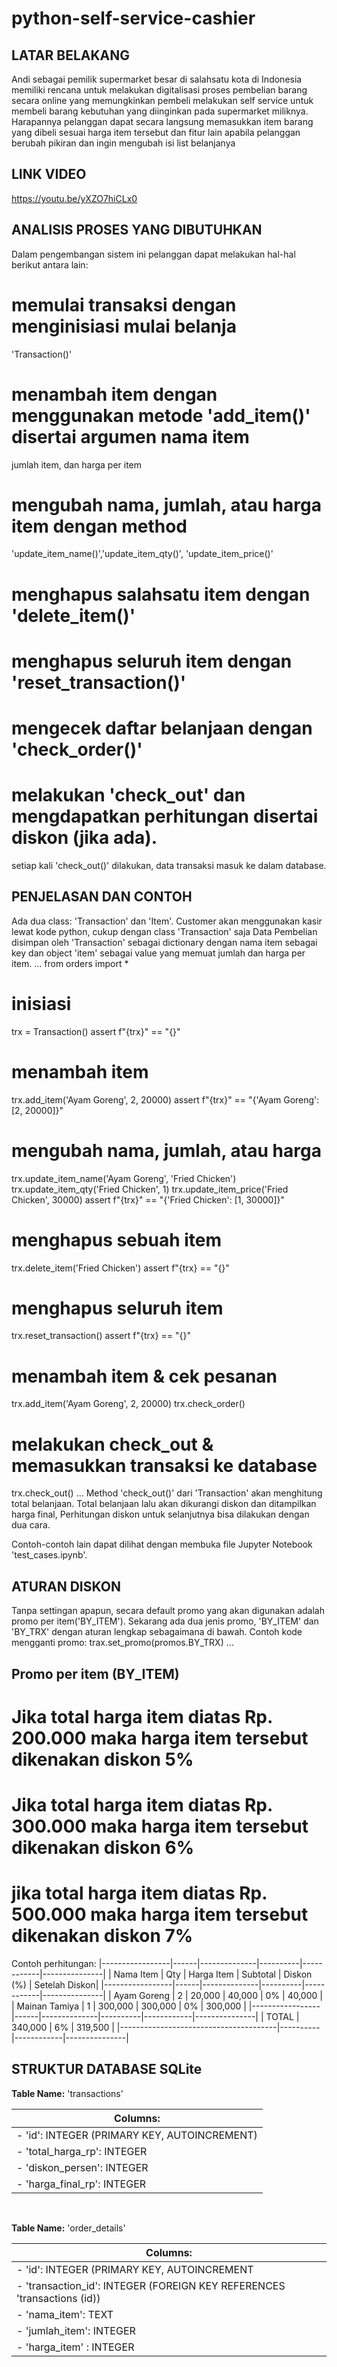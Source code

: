 # python-self-service-cashier

## LATAR BELAKANG
Andi sebagai pemilik supermarket besar di salahsatu kota di Indonesia memiliki rencana untuk 
melakukan digitalisasi proses pembelian barang secara online yang memungkinkan pembeli melakukan 
self service untuk membeli barang kebutuhan yang diinginkan pada supermarket miliknya.
Harapannya pelanggan dapat secara langsung memasukkan item barang yang dibeli sesuai harga item 
tersebut dan fitur lain apabila pelanggan berubah pikiran dan ingin mengubah isi list belanjanya

## LINK VIDEO 
https://youtu.be/yXZO7hiCLx0


## ANALISIS PROSES YANG DIBUTUHKAN
Dalam pengembangan sistem ini pelanggan dapat melakukan hal-hal berikut antara lain:
# memulai transaksi dengan menginisiasi mulai belanja
  'Transaction()'
# menambah item dengan menggunakan metode 'add_item()' disertai argumen nama item
  jumlah item, dan harga per item
# mengubah nama, jumlah, atau harga item dengan method
  'update_item_name()','update_item_qty()', 'update_item_price()'
# menghapus salahsatu item dengan 'delete_item()'
# menghapus seluruh item dengan 'reset_transaction()'
# mengecek daftar belanjaan dengan 'check_order()'
# melakukan 'check_out' dan mengdapatkan perhitungan disertai diskon (jika ada).
  setiap kali 'check_out()' dilakukan, data transaksi masuk ke dalam database.

## PENJELASAN DAN CONTOH
Ada dua class: 'Transaction' dan 'Item'.
Customer akan menggunakan kasir lewat kode python, cukup dengan class 'Transaction' saja
Data Pembelian disimpan oleh 'Transaction' sebagai dictionary dengan nama item sebagai key dan object
'item' sebagai value yang memuat jumlah dan harga per item.
...
from orders import *

# inisiasi
trx = Transaction()
assert f"{trx}" == "{}"

# menambah item
trx.add_item('Ayam Goreng', 2, 20000)
assert f"{trx}" == "{'Ayam Goreng': [2, 20000]}"

# mengubah nama, jumlah, atau harga
trx.update_item_name('Ayam Goreng', 'Fried Chicken')
trx.update_item_qty('Fried Chicken', 1)
trx.update_item_price('Fried Chicken', 30000)
assert f"{trx}" == "{'Fried Chicken': [1, 30000]}"

# menghapus sebuah item
trx.delete_item('Fried Chicken')
assert f"{trx} == "{}"

# menghapus seluruh item 
trx.reset_transaction()
assert f"{trx} == "{}"

# menambah item & cek pesanan
trx.add_item('Ayam Goreng', 2, 20000)
trx.check_order()

# melakukan check_out & memasukkan transaksi ke database
trx.check_out()
...
Method 'check_out()' dari 'Transaction' akan menghitung total belanjaan.
Total belanjaan lalu akan dikurangi diskon dan ditampilkan harga final,
Perhitungan diskon untuk selanjutnya bisa dilakukan dengan dua cara.

Contoh-contoh lain dapat dilihat dengan membuka file Jupyter Notebook 'test_cases.ipynb'.

## ATURAN DISKON
Tanpa settingan apapun, secara default promo yang akan digunakan adalah promo per item('BY_ITEM').
Sekarang ada dua jenis promo, 'BY_ITEM' dan 'BY_TRX' dengan aturan lengkap sebagaimana di bawah.
Contoh kode mengganti promo:
trax.set_promo(promos.BY_TRX)
...

## Promo per item (BY_ITEM)
# Jika total harga item diatas Rp. 200.000 maka harga item tersebut dikenakan diskon 5%
# Jika total harga item diatas Rp. 300.000 maka harga item tersebut dikenakan diskon 6%
# jika total harga item diatas Rp. 500.000 maka harga item tersebut dikenakan diskon 7%

Contoh perhitungan: 
|-----------------|------|--------------|----------|------------|---------------|
| Nama Item       |  Qty |  Harga Item  | Subtotal | Diskon (%) | Setelah Diskon|
|-----------------|------|--------------|----------|------------|---------------|
| Ayam Goreng     |  2   |  20,000      |  40,000  | 0%         |  40,000       |
| Mainan Tamiya   |  1   |  300,000     | 300,000  | 0%         | 300,000       |
|-----------------|------|--------------|----------|------------|---------------|
| TOTAL                                 | 340,000  | 6%         | 319,500       |
|---------------------------------------|----------|------------|---------------|
<br>

## STRUKTUR DATABASE SQLite

**Table Name:** 'transactions'

| **Columns:**                                   |
|------------------------------------------------|
| - 'id': INTEGER (PRIMARY KEY, AUTOINCREMENT)   |
| - 'total_harga_rp': INTEGER                    |
| - 'diskon_persen': INTEGER                     |
| - 'harga_final_rp': INTEGER                    |

<br>

**Table Name:** 'order_details'

| **Columns:**                                                            |
|-------------------------------------------------------------------------|
| - 'id': INTEGER (PRIMARY KEY, AUTOINCREMENT                             | 
| - 'transaction_id': INTEGER (FOREIGN KEY REFERENCES 'transactions (id)) |
| - 'nama_item': TEXT                                                     |
| - 'jumlah_item': INTEGER                                                |
| - 'harga_item' : INTEGER                                                |
